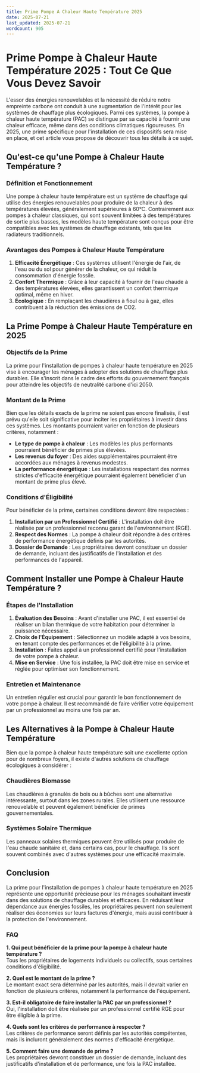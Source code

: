 ```yaml
---
title: Prime Pompe A Chaleur Haute Température 2025
date: 2025-07-21
last_updated: 2025-07-21
wordcount: 905
---
```


# Prime Pompe à Chaleur Haute Température 2025 : Tout Ce Que Vous Devez Savoir

L'essor des énergies renouvelables et la nécessité de réduire notre empreinte carbone ont conduit à une augmentation de l'intérêt pour les systèmes de chauffage plus écologiques. Parmi ces systèmes, la pompe à chaleur haute température (PAC) se distingue par sa capacité à fournir une chaleur efficace, même dans des conditions climatiques rigoureuses. En 2025, une prime spécifique pour l'installation de ces dispositifs sera mise en place, et cet article vous propose de découvrir tous les détails à ce sujet.

## Qu'est-ce qu'une Pompe à Chaleur Haute Température ?

### Définition et Fonctionnement

Une pompe à chaleur haute température est un système de chauffage qui utilise des énergies renouvelables pour produire de la chaleur à des températures élevées, généralement supérieures à 60°C. Contrairement aux pompes à chaleur classiques, qui sont souvent limitées à des températures de sortie plus basses, les modèles haute température sont conçus pour être compatibles avec les systèmes de chauffage existants, tels que les radiateurs traditionnels.

### Avantages des Pompes à Chaleur Haute Température

1. **Efficacité Énergétique** : Ces systèmes utilisent l'énergie de l'air, de l'eau ou du sol pour générer de la chaleur, ce qui réduit la consommation d'énergie fossile.
2. **Confort Thermique** : Grâce à leur capacité à fournir de l'eau chaude à des températures élevées, elles garantissent un confort thermique optimal, même en hiver.
3. **Écologique** : En remplaçant les chaudières à fioul ou à gaz, elles contribuent à la réduction des émissions de CO2.

## La Prime Pompe à Chaleur Haute Température en 2025

### Objectifs de la Prime

La prime pour l'installation de pompes à chaleur haute température en 2025 vise à encourager les ménages à adopter des solutions de chauffage plus durables. Elle s'inscrit dans le cadre des efforts du gouvernement français pour atteindre les objectifs de neutralité carbone d'ici 2050.

### Montant de la Prime

Bien que les détails exacts de la prime ne soient pas encore finalisés, il est prévu qu'elle soit significative pour inciter les propriétaires à investir dans ces systèmes. Les montants pourraient varier en fonction de plusieurs critères, notamment :

- **Le type de pompe à chaleur** : Les modèles les plus performants pourraient bénéficier de primes plus élevées.
- **Les revenus du foyer** : Des aides supplémentaires pourraient être accordées aux ménages à revenus modestes.
- **La performance énergétique** : Les installations respectant des normes strictes d'efficacité énergétique pourraient également bénéficier d'un montant de prime plus élevé.

### Conditions d'Éligibilité

Pour bénéficier de la prime, certaines conditions devront être respectées :

1. **Installation par un Professionnel Certifié** : L'installation doit être réalisée par un professionnel reconnu garant de l'environnement (RGE).
2. **Respect des Normes** : La pompe à chaleur doit répondre à des critères de performance énergétique définis par les autorités.
3. **Dossier de Demande** : Les propriétaires devront constituer un dossier de demande, incluant des justificatifs de l'installation et des performances de l'appareil.

## Comment Installer une Pompe à Chaleur Haute Température ?

### Étapes de l'Installation

1. **Évaluation des Besoins** : Avant d'installer une PAC, il est essentiel de réaliser un bilan thermique de votre habitation pour déterminer la puissance nécessaire.
2. **Choix de l'Équipement** : Sélectionnez un modèle adapté à vos besoins, en tenant compte des performances et de l'éligibilité à la prime.
3. **Installation** : Faites appel à un professionnel certifié pour l'installation de votre pompe à chaleur.
4. **Mise en Service** : Une fois installée, la PAC doit être mise en service et réglée pour optimiser son fonctionnement.

### Entretien et Maintenance

Un entretien régulier est crucial pour garantir le bon fonctionnement de votre pompe à chaleur. Il est recommandé de faire vérifier votre équipement par un professionnel au moins une fois par an.

## Les Alternatives à la Pompe à Chaleur Haute Température

Bien que la pompe à chaleur haute température soit une excellente option pour de nombreux foyers, il existe d'autres solutions de chauffage écologiques à considérer :

### Chaudières Biomasse

Les chaudières à granulés de bois ou à bûches sont une alternative intéressante, surtout dans les zones rurales. Elles utilisent une ressource renouvelable et peuvent également bénéficier de primes gouvernementales.

### Systèmes Solaire Thermique

Les panneaux solaires thermiques peuvent être utilisés pour produire de l'eau chaude sanitaire et, dans certains cas, pour le chauffage. Ils sont souvent combinés avec d'autres systèmes pour une efficacité maximale.

## Conclusion

La prime pour l'installation de pompes à chaleur haute température en 2025 représente une opportunité précieuse pour les ménages souhaitant investir dans des solutions de chauffage durables et efficaces. En réduisant leur dépendance aux énergies fossiles, les propriétaires peuvent non seulement réaliser des économies sur leurs factures d'énergie, mais aussi contribuer à la protection de l'environnement. 

### FAQ

**1. Qui peut bénéficier de la prime pour la pompe à chaleur haute température ?**  
Tous les propriétaires de logements individuels ou collectifs, sous certaines conditions d'éligibilité.

**2. Quel est le montant de la prime ?**  
Le montant exact sera déterminé par les autorités, mais il devrait varier en fonction de plusieurs critères, notamment la performance de l'équipement.

**3. Est-il obligatoire de faire installer la PAC par un professionnel ?**  
Oui, l'installation doit être réalisée par un professionnel certifié RGE pour être éligible à la prime.

**4. Quels sont les critères de performance à respecter ?**  
Les critères de performance seront définis par les autorités compétentes, mais ils incluront généralement des normes d'efficacité énergétique.

**5. Comment faire une demande de prime ?**  
Les propriétaires devront constituer un dossier de demande, incluant des justificatifs d'installation et de performance, une fois la PAC installée.